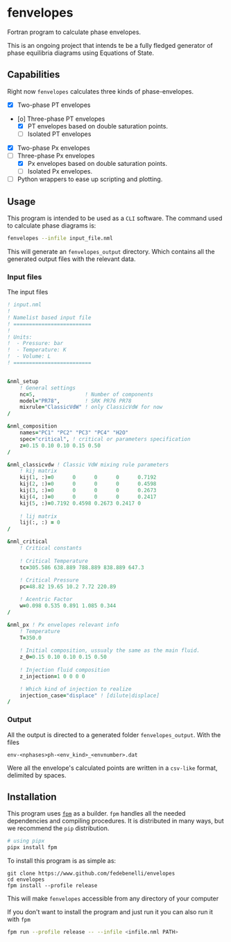 # fenvelopes
Fortran program to calculate phase envelopes.

This is an ongoing project that intends te be a fully fledged generator of phase
equilibria diagrams using Equations of State.

## Capabilities
Right now `fenvelopes` calculates three kinds of phase-envelopes.

- [x] Two-phase PT envelopes
- [o] Three-phase PT envelopes
    - [x] PT envelopes based on double saturation points.
    - [ ] Isolated PT envelopes
- [x] Two-phase Px envelopes
- [ ] Three-phase Px envelopes
    - [x] Px envelopes based on double saturation points.
    - [ ] Isolated Px envelopes.
- [ ] Python wrappers to ease up scripting and plotting.

## Usage
This program is intended to be used as a `CLI` software. The command used to
calculate phase diagrams is:

```bash
fenvelopes --infile input_file.nml
```

This will generate an `fenvelopes_output` directory. Which contains all the
generated output files with the relevant data.

### Input files
The input files 

```fortran
! input.nml
!
! Namelist based input file
! =========================
!
! Units:
!  - Pressure: bar
!  - Temperature: K
!  - Volume: L
! =========================


&nml_setup
    ! General settings
    nc=5,                ! Number of components
    model="PR78",        ! SRK PR76 PR78
    mixrule="ClassicVdW" ! only ClassicVdW for now
/

&nml_composition
    names="PC1" "PC2" "PC3" "PC4" "H2O"
    spec="critical", ! critical or parameters specification
    z=0.15 0.10 0.10 0.15 0.50
/

&nml_classicvdw ! Classic VdW mixing rule parameters
    ! kij matrix
    kij(1, :)=0      0      0      0      0.7192
    kij(2, :)=0      0      0      0      0.4598
    kij(3, :)=0      0      0      0      0.2673
    kij(4, :)=0      0      0      0      0.2417
    kij(5, :)=0.7192 0.4598 0.2673 0.2417 0
    
    ! lij matrix
    lij(:, :) = 0
/

&nml_critical
    ! Critical constants
    
    ! Critical Temperature
    tc=305.586 638.889 788.889 838.889 647.3
    
    ! Critical Pressure
    pc=48.82 19.65 10.2 7.72 220.89

    ! Acentric Factor
    w=0.098 0.535 0.891 1.085 0.344
/

&nml_px ! Px envelopes relevant info
    ! Temperature
    T=350.0
    
    ! Initial composition, ussualy the same as the main fluid.
    z_0=0.15 0.10 0.10 0.15 0.50 
    
    ! Injection fluid composition
    z_injection=1 0 0 0 0

    ! Which kind of injection to realize
    injection_case="displace" ! [dilute|displace]
/
```

### Output
All the output is directed to a generated folder `fenvelopes_output`. With the files

`env-<nphases>ph-<env_kind>_<envnumber>.dat`

Were all the envelope's calculated points are written in a `csv-like` format,
delimited by spaces.

## Installation
This program uses [`fpm`](https://fpm.fortran-lang.org) as a builder. `fpm`
handles all the needed dependencies and compiling procedures.
It is distributed in many ways, but we recommend the `pip` distribution. 

```bash
# using pipx
pipx install fpm
```

To install this program is as simple as:

```
git clone https://www.github.com/fedebenelli/envelopes
cd envelopes
fpm install --profile release
```
This will make `fenvelopes` accessible from any directory of your computer

If you don't want to install the program and just run it you can also run it
with `fpm`

```bash
fpm run --profile release -- --infile <infile.nml PATH>
```
